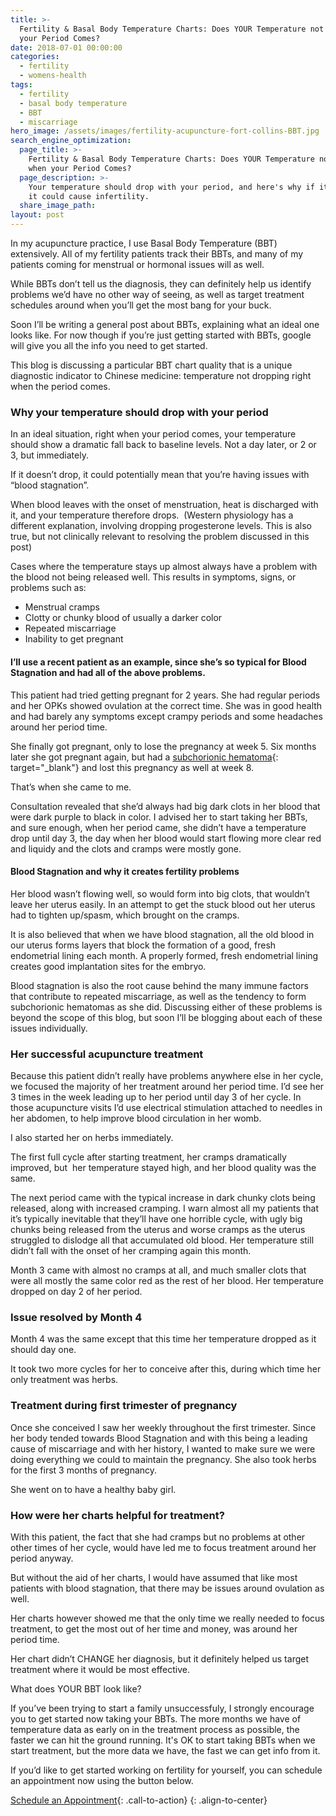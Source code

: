 ```yaml
---
title: >-
  Fertility & Basal Body Temperature Charts: Does YOUR Temperature not Drop when
  your Period Comes?
date: 2018-07-01 00:00:00
categories:
  - fertility
  - womens-health
tags:
  - fertility
  - basal body temperature
  - BBT
  - miscarriage
hero_image: /assets/images/fertility-acupuncture-fort-collins-BBT.jpg
search_engine_optimization:
  page_title: >-
    Fertility & Basal Body Temperature Charts: Does YOUR Temperature not Drop
    when your Period Comes?
  page_description: >-
    Your temperature should drop with your period, and here's why if it doesn't,
    it could cause infertility.
  share_image_path:
layout: post
---
```


In my acupuncture practice, I use Basal Body Temperature (BBT) extensively. All of my fertility patients track their BBTs, and many of my patients coming for menstrual or hormonal issues will as well.

While BBTs don’t tell us the diagnosis, they can definitely help us identify problems we’d have no other way of seeing, as well as target treatment schedules around when you’ll get the most bang for your buck.

Soon I’ll be writing a general post about BBTs, explaining what an ideal one looks like. For now though if you’re just getting started with BBTs, google will give you all the info you need to get started.

This blog is discussing a particular BBT chart quality that is a unique diagnostic indicator to Chinese medicine: temperature not dropping right when the period comes.

### Why your temperature should drop with your period

In an ideal situation, right when your period comes, your temperature should show a dramatic fall back to baseline levels. Not a day later, or 2 or 3, but immediately.

If it doesn’t drop, it could potentially mean that you’re having issues with “blood stagnation”.

When blood leaves with the onset of menstruation, heat is discharged with it, and your temperature therefore drops. &nbsp;(Western physiology has a different explanation, involving dropping progesterone levels. This is also true, but not clinically relevant to resolving the problem discussed in this post)

Cases where the temperature stays up almost always have a problem with the blood not being released well. This results in symptoms, signs, or problems such as:

* Menstrual cramps
* Clotty or chunky blood of usually a darker color
* Repeated miscarriage
* Inability to get pregnant

#### I’ll use a recent patient as an example, since she’s so typical for Blood Stagnation and had all of the above problems.

This patient had tried getting pregnant for 2 years. She had regular periods and her OPKs showed ovulation at the correct time. She was in good health and had barely any symptoms except crampy periods and some headaches around her period time.&nbsp;

She finally got pregnant, only to lose the pregnancy at week 5. Six months later she got pregnant again, but had a [subchorionic hematoma](https://emedicine.medscape.com/article/404971-overview){: target="_blank"} and lost this pregnancy as well at week 8.

That’s when she came to me.

Consultation revealed that she’d always had big dark clots in her blood that were dark purple to black in color. I advised her to start taking her BBTs, and sure enough, when her period came, she didn’t have a temperature drop until day 3, the day when her blood would start flowing more clear red and liquidy and the clots and cramps were mostly gone.

#### Blood Stagnation and why it creates fertility problems&nbsp;

Her blood wasn’t flowing well, so would form into big clots, that wouldn’t leave her uterus easily. In an attempt to get the stuck blood out her uterus had to tighten up/spasm, which brought on the cramps.

It is also believed that when we have blood stagnation, all the old blood in our uterus forms layers that block the formation of a good, fresh endometrial lining each month. A properly formed, fresh endometrial lining creates good implantation sites for the embryo.

Blood stagnation is also the root cause behind the many immune factors that contribute to repeated miscarriage, as well as the tendency to form subchorionic hematomas as she did. Discussing either of these problems is beyond the scope of this blog, but soon I’ll be blogging about each of these issues individually.

### Her successful acupuncture treatment

Because this patient didn’t really have problems anywhere else in her cycle, we focused the majority of her treatment around her period time. I’d see her 3 times in the week leading up to her period until day 3 of her cycle. In those acupuncture visits I’d use electrical stimulation attached to needles in her abdomen, to help improve blood circulation in her womb.

I also started her on herbs immediately.

The first full cycle after starting treatment, her cramps dramatically improved, but&nbsp; her temperature stayed high, and her blood quality was the same.

The next period came with the typical increase in dark chunky clots being released, along with increased cramping. I warn almost all my patients that it’s typically inevitable that they’ll have one horrible cycle, with ugly big chunks being released from the uterus and worse cramps as the uterus struggled to dislodge all that accumulated old blood. Her temperature still didn’t fall with the onset of her cramping again this month.

Month 3 came with almost no cramps at all, and much smaller clots that were all mostly the same color red as the rest of her blood. Her temperature dropped on day 2 of her period.

### Issue resolved by Month 4

Month 4 was the same except that this time her temperature dropped as it should day one.

It took two more cycles for her to conceive after this, during which time her only treatment was herbs.

### Treatment during first trimester of pregnancy

Once she conceived I saw her weekly throughout the first trimester. Since her body tended towards Blood Stagnation and with this being a leading cause of miscarriage and with her history, I wanted to make sure we were doing everything we could to maintain the pregnancy. She also took herbs for the first 3 months of pregnancy.

She went on to have a healthy baby girl.

### How were her charts helpful for treatment?

With this patient, the fact that she had cramps but no problems at other other times of her cycle, would have led me to focus treatment around her period anyway.

But without the aid of her charts, I would have assumed that like most patients with blood stagnation, that there may be issues around ovulation as well.

Her charts however showed me that the only time we really needed to focus treatment, to get the most out of her time and money, was around her period time.

Her chart didn’t CHANGE her diagnosis, but it definitely helped us target treatment where it would be most effective.

What does YOUR BBT look like?

If you’ve been trying to start a family unsuccessfuly, I strongly encourage you to get started now taking your BBTs. The more months we have of temperature data as early on in the treatment process as possible, the faster we can hit the ground running. It's OK to start taking BBTs when we start treatment, but the more data we have, the fast we can get info from it.

If you’d like to get started working on fertility for yourself, you can schedule an appointment now using the button below.

[Schedule an Appointment](/make-an-appointment/){: .call-to-action}
{: .align-to-center}